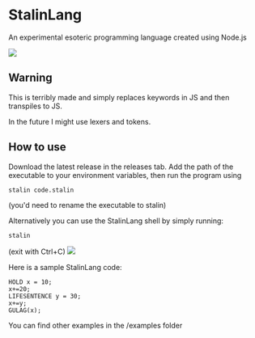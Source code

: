 # StalinLang

An experimental esoteric programming language created using Node.js

![](https://cdn.discordapp.com/emojis/631609048508137512.png)

## Warning

This is terribly made and simply replaces keywords in JS and then transpiles to JS.

In the future I might use lexers and tokens. 

## How to use

Download the latest release in the releases tab. Add the path of the executable to your environment variables, then run the program using
```sh
stalin code.stalin
```
(you'd need to rename the executable to stalin)

Alternatively you can use the StalinLang shell by simply running: 
```
stalin
```
(exit with Ctrl+C)
![](https://media.discordapp.net/attachments/670393876883963905/814265649135091712/unknown.png)


Here is a sample StalinLang code: 
```stalin
HOLD x = 10;
x+=20;
LIFESENTENCE y = 30;
x+=y;
GULAG(x);
```
You can find other examples in the /examples folder
